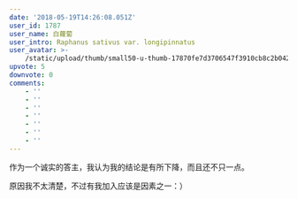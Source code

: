 ```yaml
---
date: '2018-05-19T14:26:08.051Z'
user_id: 1787
user_name: 白蘿蔔
user_intro: Raphanus sativus var. longipinnatus
user_avatar: >-
    /static/upload/thumb/small50-u-thumb-17870fe7d3706547f3910cb8c2b042141d2694924df3.png
upvote: 5
downvote: 0
comments:
    - ''
    - ''
    - ''
    - ''
    - ''
    - ''
    - ''
---
```


作为一个诚实的答主，我认为我的结论是有所下降，而且还不只一点。

原因我不太清楚，不过有我加入应该是因素之一：）
